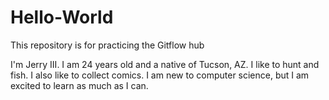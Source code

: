# Hello-World
This repository is for practicing the Gitflow hub

I'm Jerry III. I am 24 years old and a native of Tucson, AZ. I like to hunt and fish. I also like to collect comics. I am new to computer science, but I am excited to learn as much as I can. 
